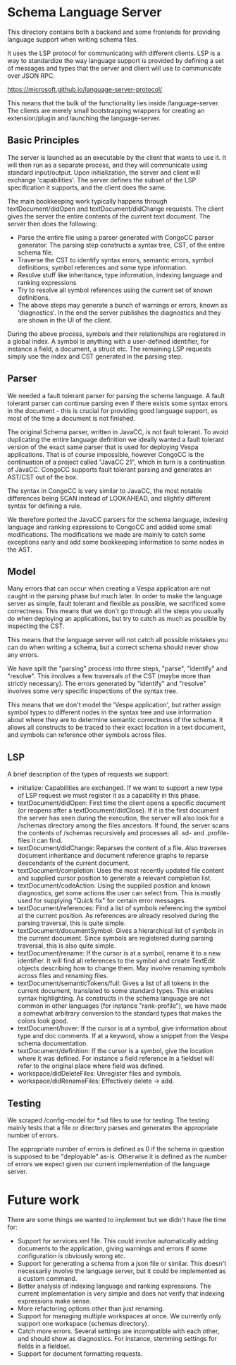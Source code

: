 # Schema Language Server
This directory contains both a backend and some frontends for providing language support when writing schema files.

It uses the LSP protocol for communicating with different clients. LSP is a way to standardize the way language support is provided by defining a set of messages and types that the server and client will use to communicate over JSON RPC.

https://microsoft.github.io/language-server-protocol/

This means that the bulk of the functionality lies inside /language-server. The clients are merely small bootstrapping wrappers for creating an extension/plugin and launching the language-server.

## Basic Principles
The server is launched as an executable by the client that wants to use it. It will then run as a separate process, and they will communicate using standard input/output.
Upon initialization, the server and client will exchange 'capabilities'. The server defines the subset of the LSP specification it supports, and the client does the same.

The main bookkeeping work typically happens through textDocument/didOpen and textDocument/didChange requests. 
The client gives the server the entire contents of the current text document. The server then does the following:

- Parse the entire file using a parser generated with CongoCC parser generator. The parsing step constructs a syntax tree, CST, of the entire schema file.
- Traverse the CST to identify syntax errors, semantic errors, symbol definitions, symbol references and some type information.
- Resolve stuff like inheritance, type information, indexing language and ranking expressions
- Try to resolve all symbol references using the current set of known definitions. 
- The above steps may generate a bunch of warnings or errors, known as 'diagnostics'. In the end the server publishes the diagnostics and they are shown in the UI of the client.

During the above process, symbols and their relationships are registered in a global index. A symbol is anything with a user-defined identifier, for instance a field, a document, a struct etc.
The remaining LSP requests simply use the index and CST generated in the parsing step.

## Parser
We needed a fault tolerant parser for parsing the schema language. A fault tolerant parser can continue parsing even if there exists some syntax errors 
in the document - this is crucial for providing good language support, as most of the time a document is not finished.

The original Schema parser, written in JavaCC, is not fault tolerant. To avoid duplicating the entire language definition we ideally wanted a fault tolerant version
of the exact same parser that is used for deploying Vespa applications. That is of course impossible, 
however CongoCC is the continuation of a project called "JavaCC 21", which in turn is a continuation of JavaCC. CongoCC supports fault tolerant parsing and
generates an AST/CST out of the box.

The syntax in CongoCC is very similar to JavaCC, the most notable differences being SCAN instead of LOOKAHEAD, and slightly different syntax for defining a rule.

We therefore ported the JavaCC parsers for the schema language, indexing language and ranking expressions to CongoCC and added some small modifications.
The modifications we made are mainly to catch some exceptions early and add some bookkeeping information to some nodes in the AST.

## Model
Many errors that can occur when creating a Vespa application are not caught in the parsing phase but much later. In order to make the language server as
simple, fault tolerant and flexible as possible, we sacrificed some correctness. This means that we don't go through all the steps you usually do when deploying
an applications, but try to catch as much as possible by inspecting the CST. 

This means that the language server will not catch all possible mistakes you can do when writing a schema, but a correct schema should never show any errors.

We have split the "parsing" process into three steps, "parse", "identify" and "resolve". This involves a few traversals of the CST (maybe more than strictly necessary).
The errors generated by "identify" and "resolve" involves some very specific inspections of the syntax tree. 

This means that we don't model the 'Vespa application', but rather assign symbol types to different nodes in the syntax tree and use information about where they are 
to determine semantic correctness of the schema. It allows all constructs to be traced to their exact location in a text document, and symbols can reference other symbols across files.

## LSP
A brief description of the types of requests we support:

- initialize: Capabilities are exchanged. If we want to support a new type of LSP request we must register it as a capability in this phase.
- textDocument/didOpen: First time the client opens a specific document (or reopens after a textDocument/didClose). If it is the first document the server has seen during
the execution, the server will also look for a /schemas directory among the files ancestors. If found, the server scans the contents of /schemas recursively and processes all .sd- and .profile-files it can find.
- textDocument/didChange: Reparses the content of a file. Also traverses document inheritance and document reference graphs to reparse descendants of the current document.
- textDocument/completion: Uses the most recently updated file content and supplied cursor position to generate a relevant completion list.
- textDocument/codeAction: Using the supplied position and known diagnostics, get some actions the user can select from. This is mostly used for supplying "Quick fix" for certain error messages.
- textDocument/references: Find a list of symbols referencing the symbol at the current position. As references are already resolved during the parsing traversal, this is quite simple.
- textDocument/documentSymbol: Gives a hierarchical list of symbols in the current document. Since symbols are registered during parsing traversal, this is also quite simple.
- textDocument/rename: If the cursor is at a symbol, rename it to a new identifier. It will find all references to the symbol and create TextEdit objects describing how to change them. May involve renaming symbols across files and renaming files.
- textDocument/semanticTokens/full: Gives a list of all tokens in the current document, translated to some standard types. This enables syntax highlighting. As constructs in the schema language
are not common in other languages (for instance "rank-profile"), we have made a somewhat arbitrary conversion to the standard types that makes the colors look good.
- textDocument/hover: If the cursor is at a symbol, give information about type and doc comments. If at a keyword, show a snippet from the Vespa schema documentation.
- textDocument/definition: If the cursor is a symbol, give the location where it was defined. For instance a field reference in a fieldset will refer to the original place where field was defined.
- workspace/didDeleteFiles: Unregister files and symbols.
- workspace/didRenameFiles: Effectively delete -> add.

## Testing
We scraped /config-model for *.sd files to use for testing. The testing mainly tests that a file or directory parses and generates the appropriate number of errors.

The appropriate number of errors is defined as 0 if the schema in question is supposed to be "deployable" as-is. Otherwise it is defined as the number of errors we expect given our current implementation of the language server.

# Future work
There are some things we wanted to implement but we didn't have the time for:

- Support for services.xml file. This could involve automatically adding documents to the application, giving warnings and errors if some configuration is obviously wrong etc.
- Support for generating a schema from a json file or similar. This doesn't necessarily involve the language server, but it could be implemented as a custom command.
- Better analysis of indexing language and ranking expressions. The current implementation is very simple and does not verify that indexing expressions make sense. 
- More refactoring options other than just renaming. 
- Support for managing multiple workspaces at once. We currently only support one workspace (schemas directory).
- Catch more errors. Several settings are incompatible with each other, and should show as diagnostics. For instance, stemming settings for fields in a fieldset.
- Support for document formatting requests.
